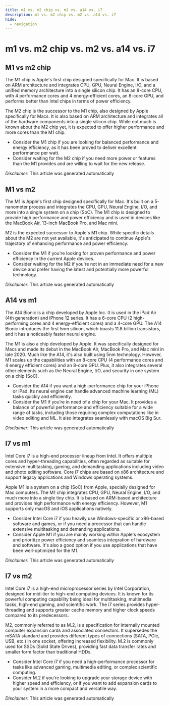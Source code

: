```yaml
---
title: m1 vs. m2 chip vs. m2 vs. a14 vs. i7
description: m1 vs. m2 chip vs. m2 vs. a14 vs. i7
hide:
  - navigation
---
```

# m1 vs. m2 chip vs. m2 vs. a14 vs. i7

## M1 vs m2 chip
The M1 chip is Apple's first chip designed specifically for Mac. It is based on ARM architecture and integrates CPU, GPU, Neural Engine, I/O, and a unified memory architecture into a single silicon chip. It has an 8-core CPU, with 4 performance cores and 4 energy-efficient cores, an 8-core GPU, and performs better than Intel chips in terms of power efficiency.

The M2 chip is the successor to the M1 chip, also designed by Apple specifically for Macs. It is also based on ARM architecture and integrates all of the hardware components into a single silicon chip. While not much is known about the M2 chip yet, it is expected to offer higher performance and more cores than the M1 chip.

- Consider the M1 chip if you are looking for balanced performance and energy efficiency, as it has been proved to deliver excellent performance per watt.
- Consider waiting for the M2 chip if you need more power or features than the M1 provides and are willing to wait for the new release.

*Disclaimer:* This article was generated automatically

## M1 vs m2
The M1 is Apple's first chip designed specifically for Mac. It's built on a 5-nanometer process and integrates the CPU, GPU, Neural Engine, I/O, and more into a single system on a chip (SoC). The M1 chip is designed to provide high performance and power efficiency and is used in devices like the MacBook Air, 13-inch MacBook Pro, and Mac mini.

M2 is the expected successor to Apple's M1 chip. While specific details about the M2 are not yet available, it's anticipated to continue Apple's trajectory of enhancing performance and power efficiency.

- Consider the M1 if you're looking for proven performance and power efficiency in the current Apple devices.
- Consider waiting for the M2 if you're not in an immediate need for a new device and prefer having the latest and potentially more powerful technology.

*Disclaimer:* This article was generated automatically

## A14 vs m1
The A14 Bionic is a chip developed by Apple Inc. It is used in the iPad Air (4th generation) and iPhone 12 series. It has a 6-core CPU (2 high-performing cores and 4 energy-efficient cores) and a 4-core GPU. The A14 Bionic introduces the first 5nm silicon, which boasts 11.8 billion transistors, and it has a noticeably faster neural engine.

The M1 is also a chip developed by Apple. It was specifically designed for Macs and made its debut in the MacBook Air, MacBook Pro, and Mac mini in late 2020. Much like the A14, it's also built using 5nm technology. However, M1 scales up the capabilities with an 8-core CPU (4 performance cores and 4 energy efficient cores) and an 8-core GPU. Plus, it also integrates several other elements such as the Neural Engine, I/O, and security in one system on a chip (SoC).

- Consider the A14 if you want a high-performance chip for your iPhone or iPad. Its neural engine can handle advanced machine learning (ML) tasks quickly and efficiently.
- Consider the M1 if you’re in need of a chip for your Mac. It provides a balance of powerful performance and efficiency suitable for a wide range of tasks, including those requiring complex computations like in video editing and ML. It also integrates seamlessly with macOS Big Sur.

*Disclaimer:* This article was generated automatically

## I7 vs m1
Intel Core i7 is a high-end processor lineup from Intel. It offers multiple cores and hyper-threading capabilities, often regarded as suitable for extensive multitasking, gaming, and demanding applications including video and photo editing software. Core i7 chips are based on x86 architecture and support legacy applications and Windows operating systems.

Apple M1 is a system on a chip (SoC) from Apple, specially designed for Mac computers. The M1 chip integrates CPU, GPU, Neural Engine, I/O, and much more into a single tiny chip. It is based on ARM-based architecture and provides high performance with energy efficiency. However, M1 supports only macOS and iOS applications natively.

- Consider Intel Core i7 if you heavily use Windows-specific or x86-based software and games, or if you need a processor that can handle extensive multitasking and demanding applications.
- Consider Apple M1 if you are mainly working within Apple's ecosystem and prioritize power efficiency and seamless integration of hardware and software. It's also a good option if you use applications that have been well-optimized for the M1.

*Disclaimer:* This article was generated automatically

## I7 vs m2
Intel Core i7 is a high-end microprocessor series by Intel Corporation, designed for mid-tier to high-end computing devices. It is known for its powerful computing capability being ideal for multitasking, multimedia tasks, high-end gaming, and scientific work. The i7 series provides hyper-threading and supports greater cache memory and higher clock speeds compared to its predecessors.

M2, commonly referred to as M.2, is a specification for internally mounted computer expansion cards and associated connectors. It supersedes the mSATA standard and provides different types of connections (SATA, PCIe, USB, etc.) in one socket, offering increased flexibility. M.2 is commonly used for SSDs (Solid State Drives), providing fast data transfer rates and smaller form factor than traditional HDDs.

- Consider Intel Core i7 if you need a high-performance processor for tasks like advanced gaming, multimedia editing, or complex scientific computing.
- Consider M.2 if you're looking to upgrade your storage device with higher speed and efficiency, or if you want to add expansion cards to your system in a more compact and versatile way.

*Disclaimer:* This article was generated automatically
